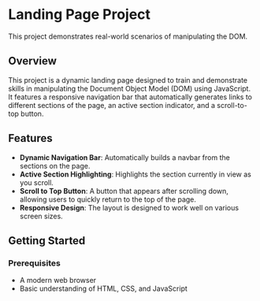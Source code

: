 # Landing Page Project

This project demonstrates real-world scenarios of manipulating the DOM.

## Overview

This project is a dynamic landing page designed to train and demonstrate skills in manipulating the Document Object Model (DOM) using JavaScript. It features a responsive navigation bar that automatically generates links to different sections of the page, an active section indicator, and a scroll-to-top button.

## Features

- **Dynamic Navigation Bar**: Automatically builds a navbar from the sections on the page.
- **Active Section Highlighting**: Highlights the section currently in view as you scroll.
- **Scroll to Top Button**: A button that appears after scrolling down, allowing users to quickly return to the top of the page.
- **Responsive Design**: The layout is designed to work well on various screen sizes.

## Getting Started

### Prerequisites

- A modern web browser
- Basic understanding of HTML, CSS, and JavaScript
